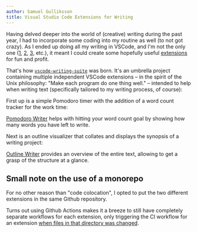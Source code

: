 ```yaml
---
author: Samuel Gulliksson
title: Visual Studio Code Extensions for Writing
---
```


Having delved deeper into the world of (creative) writing during the past year,
I had to incorporate some coding into my routine as well (to not got crazy).
As I ended up doing all my writing in VSCode,
and I'm not the only one
([1](https://hackernoon.com/customizing-visual-studio-code-for-writing-2e6e621e069e),
[2](https://levelup.gitconnected.com/turn-vs-code-into-the-perfect-writing-tool-a22a136e4360),
[3](https://jay-penner.medium.com/writing-novels-and-non-fiction-with-visual-studio-code-6d6ccd1561a5),
etc.),
it meant I could create some hopefully useful
[extensions](https://code.visualstudio.com/api)
for fun and profit.

That's how [`vscode-writing-suite`](https://github.com/zamzterz/vscode-writing-suite) was born.
It's an umbrella project containing multiple independent VSCode extensions –
in the spirit of the Unix philosophy: "Make each program do one thing well." –
intended to help when writing text (specifically tailored to my writing process, of course):

First up is a simple Pomodoro timer with the addition of a word count tracker for the work time:
>
[Pomodoro Writer](https://github.com/zamzterz/vscode-writing-suite/tree/main/pomodoro-writer)
helps with hitting your word count goal by showing how many words you have left to write.

Next is an outline visualizer that collates and displays the synopsis of a writing project:
>
[Outline Writer](https://github.com/zamzterz/vscode-writing-suite/tree/main/outline-writer)
provides an overview of the entire text, allowing to get a grasp of the structure at a glance.


## Small note on the use of a monorepo
For no other reason than "code colocation",
I opted to put the two different extensions in the same Github repository.

Turns out using Github Actions makes it a breeze
to still have completely separate workflows for each extension,
only triggering the CI workflow for an extension
[when files in that directory was changed](https://github.com/zamzterz/vscode-writing-suite/blob/main/.github/workflows/ci-outline-writer.yml#L5-L14).
